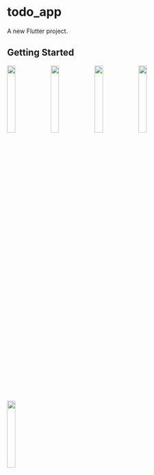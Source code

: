 # todo_app

A new Flutter project.

## Getting Started

<img src="https://user-images.githubusercontent.com/84905256/200437122-f518306c-09fb-41c3-af54-596f40c6ea5f.png" width="19.5%" height="20%"> <img src="https://user-images.githubusercontent.com/84905256/200438559-d2aaf45f-aef6-4089-9a51-7a7227fea885.png" width="19.5%" height="20%"> <img src="https://user-images.githubusercontent.com/84905256/200439092-2a79663b-eaff-4661-9db6-cc876bac4887.png" width="19.5%" height="20%"> <img src="https://user-images.githubusercontent.com/84905256/200439297-33253c1e-7106-4888-9f31-bc3dc282c2e9.png" width="19.5%" height="20%"> <img src="https://user-images.githubusercontent.com/84905256/200439483-ab35e707-ca2b-4052-9a9c-c2359fc18fc4.png" width="19.5%" height="20%"> 






